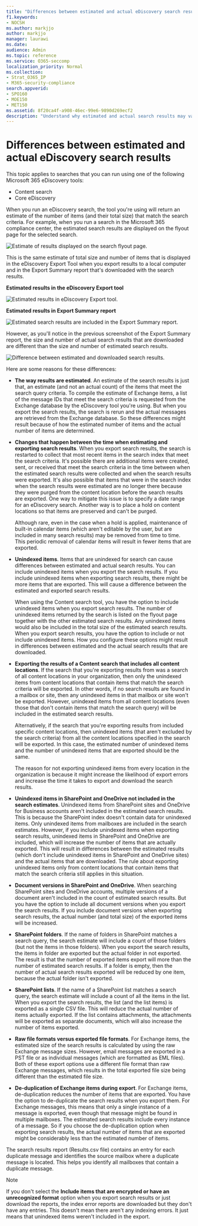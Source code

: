 ```yaml
---
title: "Differences between estimated and actual eDiscovery search results"
f1.keywords:
- NOCSH
ms.author: markjjo
author: markjjo
manager: laurawi
ms.date: 
audience: Admin
ms.topic: reference
ms.service: O365-seccomp
localization_priority: Normal
ms.collection: 
- Strat_O365_IP
- M365-security-compliance
search.appverid:
- SPO160
- MOE150
- MET150
ms.assetid: 8f20ca4f-a908-46ec-99e6-9890d269ecf2
description: "Understand why estimated and actual search results may vary in searches run with eDiscovery tools in Office 365."
---
```


# Differences between estimated and actual eDiscovery search results

This topic applies to searches that you can run using one of the following Microsoft 365 eDiscovery tools: 

- Content search
- Core eDiscovery

When you run an eDiscovery search, the tool you're using will return an estimate of the number of items (and their total size) that match the search criteria. For example, when you run a search in the Microsoft 365 compliance center, the estimated search results are displayed on the flyout page for the selected search.
  
![Estimate of results displayed on the search flyout page.](../media/EstimatedSearchResults1.png)
  
This is the same estimate of total size and number of items that is displayed in the eDiscovery Export Tool when you export results to a local computer and in the Export Summary report that's downloaded with the search results.
  
**Estimated results in the eDiscovery Export tool**

![Estimated results in eDiscovery Export tool.](../media/d34312a5-0ee6-49aa-9460-7ea0015a6e66.png)
  
**Estimated results in Export Summary report**

![Estimated search results are included in the Export Summary report.](../media/44b579da-86c2-4f33-81b5-84d604003eda.png)
  
However, as you'll notice in the previous screenshot of the Export Summary report, the size and number of actual search results that are downloaded are different than the size and number of estimated search results.
  
![Difference between estimated and downloaded search results.](../media/84aef318-230f-430d-9d9e-02f21342d364.png)
  
Here are some reasons for these differences:
  
- **The way results are estimated**. An estimate of the search results is just that, an estimate (and not an actual count) of the items that meet the search query criteria. To compile the estimate of Exchange items, a list of the message IDs that meet the search criteria is requested from the Exchange database by the eDiscovery tool you're using. But when you export the search results, the search is rerun and the actual messages are retrieved from the Exchange database. So these differences might result because of how the estimated number of items and the actual number of items are determined.

- **Changes that happen between the time when estimating and exporting search results**. When you export search results, the search is restarted to collect that most recent items in the search index that meet the search criteria. It's possible there are additional items were created, sent, or received that meet the search criteria in the time between when the estimated search results were collected and when the search results were exported. It's also possible that items that were in the search index when the search results were estimated are no longer there because they were purged from the content location before the search results are exported. One way to mitigate this issue is to specify a date range for an eDiscovery search. Another way is to place a hold on content locations so that items are preserved and can't be purged. 

   Although rare, even in the case when a hold is applied, maintenance of built-in calendar items (which aren't editable by the user, but are included in many search results) may be removed from time to time. This periodic removal of calendar items will result in fewer items that are exported.

- **Unindexed items**. Items that are unindexed for search can cause differences between estimated and actual search results. You can include unindexed items when you export the search results. If you include unindexed items when exporting search results, there might be more items that are exported. This will cause a difference between the estimated and exported search results.

    When using the Content search tool, you have the option to include unindexed items when you export search results. The number of unindexed items returned by the search is listed on the flyout page together with the other estimated search results. Any unindexed items would also be included in the total size of the estimated search results. When you export search results, you have the option to include or not include unindexed items. How you configure these options might result in differences between estimated and the actual search results that are downloaded.

- **Exporting the results of a Content search that includes all content locations**. If the search that you're exporting results from was a search of all content locations in your organization, then only the unindexed items from content locations that contain items that match the search criteria will be exported. In other words, if no search results are found in a mailbox or site, then any unindexed items in that mailbox or site won't be exported. However, unindexed items from all content locations (even those that don't contain items that match the search query) will be included in the estimated search results.

    Alternatively, if the search that you're exporting results from included specific content locations, then unindexed items (that aren't excluded by the search criteria) from all the content locations specified in the search will be exported. In this case, the estimated number of unindexed items and the number of unindexed items that are exported should be the same.

    The reason for not exporting unindexed items from every location in the organization is because it might increase the likelihood of export errors and increase the time it takes to export and download the search results.

- **Unindexed items in SharePoint and OneDrive not included in the search estimates**. Unindexed items from SharePoint sites and OneDrive for Business accounts aren't included in the estimated search results. This is because the SharePoint index doesn't contain data for unindexed items. Only unindexed items from mailboxes are included in the search estimates. However, if you include unindexed items when exporting search results, unindexed items in SharePoint and OneDrive are included, which will increase the number of items that are actually exported. This will result in differences between the estimated results (which don't include unindexed items in SharePoint and OneDrive sites) and the actual items that are downloaded. The rule about exporting unindexed items only from content locations that contain items that match the search criteria still applies in this situation.

- **Document versions in SharePoint and OneDrive**. When searching SharePoint sites and OneDrive accounts, multiple versions of a document aren't included in the count of estimated search results. But you have the option to include all document versions when you export the search results. If you include document versions when exporting search results, the actual number (and total size) of the exported items will be increased.

- **SharePoint folders**. If the name of folders in SharePoint matches a search query, the search estimate will include a count of those folders (but not the items in those folders). When you export the search results, the items in folder are exported but the actual folder in not exported. The result is that the number of exported items export will more than the number of estimated search results. If a folder is empty, then the number of actual search results exported will be reduced by one item, because the actual folder isn't exported.

- **SharePoint lists**. If the name of a SharePoint list matches a search query, the search estimate will include a count of all the items in the list. When you export the search results, the list (and the list items) is exported as a single CSV file. This will reduce the actual number of items actually exported. If the list contains attachments, the attachments will be exported as separate documents, which will also increase the number of items exported.

- **Raw file formats versus exported file formats**. For Exchange items, the estimated size of the search results is calculated by using the raw Exchange message sizes. However, email messages are exported in a PST file or as individual messages (which are formatted as EML files). Both of these export options use a different file format than raw Exchange messages, which results in the total exported file size being different than the estimated file size.

- **De-duplication of Exchange items during export**. For Exchange items, de-duplication reduces the number of items that are exported. You have the option to de-duplicate the search results when you export them. For Exchange messages, this means that only a single instance of a message is exported, even though that message might be found in multiple mailboxes. The estimated search results include every instance of a message. So if you choose the de-duplication option when exporting search results, the actual number of items that are exported might be considerably less than the estimated number of items.

The search results report (Results.csv file) contains an entry for each duplicate message and identifies the source mailbox where a duplicate message is located. This helps you identify all mailboxes that contain a duplicate message.

> [!NOTE]
> If you don't select the **Include items that are encrypted or have an unrecognized format** option when you export search results or just download the reports, the index error reports are downloaded but they don't have any entries. This doesn't mean there aren't any indexing errors. It just means that unindexed items weren't included in the export.

